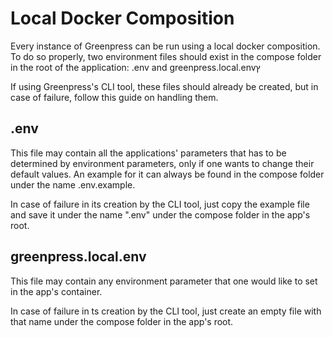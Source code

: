 # Local Docker Composition

Every instance of Greenpress can be run using a local docker composition. To do so properly,
two environment files should exist in the compose folder in the root of the application:
.env and greenpress.local.envץ

If using Greenpress's CLI tool, these files should already be created, but in case of failure,
follow this guide on handling them.

## .env

This file may contain all the applications' parameters that has to be determined by environment parameters, only if one wants to change their default values. An example for it can always be found
in the compose folder under the name .env.example.

In case of failure in its creation by the CLI tool, just copy the example file and save it under the
name ".env" under the compose folder in the app's root.

## greenpress.local.env

This file may contain any environment parameter that one would like to set in the app's container.

In case of failure in ts creation by the CLI tool, just create an empty file with that name under the compose folder in the app's root.